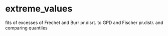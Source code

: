 # extreme_values
fits of excesses of Frechet and Burr pr.disrt. to GPD and Fischer pr.distr. and comparing quantiles 
